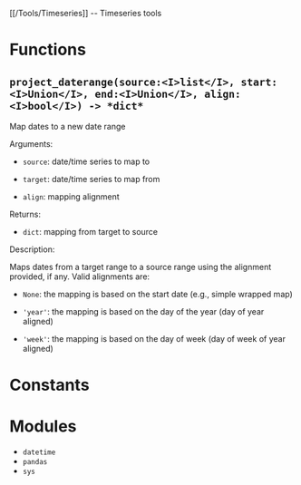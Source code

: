 [[/Tools/Timeseries]] -- Timeseries tools


# Functions

## `project_daterange(source:<I>list</I>, start:<I>Union</I>, end:<I>Union</I>, align:<I>bool</I>) -> *dict*`

Map dates to a new date range

Arguments:

* `source`: date/time series to map to

* `target`: date/time series to map from

* `align`: mapping alignment

Returns:

* `dict`: mapping from target to source

Description:

Maps dates from a target range to a source range using the alignment
provided, if any.  Valid alignments are:

* `None`: the mapping is based on the start date (e.g., simple wrapped map)

* `'year'`: the mapping is based on the day of the year (day of year aligned)

* `'week'`: the mapping is based on the day of week (day of week of year aligned)


# Constants


# Modules

* `datetime`
* `pandas`
* `sys`
